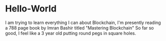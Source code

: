 # Hello-World
I am trying to learn everything I can about Blockchain, I'm presently reading a 788 page book by Imran Bashir titled "Mastering Blockchain"
So far so good, I feel like a 3 year old putting round pegs in square holes.
